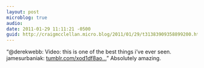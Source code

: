 ```yaml
---
layout: post
microblog: true
audio: 
date: 2011-01-29 11:11:21 -0500
guid: http://craigmcclellan.micro.blog/2011/01/29/t31383909358899200.html
---
```

“@derekwebb: Video: this is one of the best things i’ve ever seen. jamesurbaniak: [tumblr.com/xod1df8ao...](http://tumblr.com/xod1df8aot)” Absolutely amazing.

